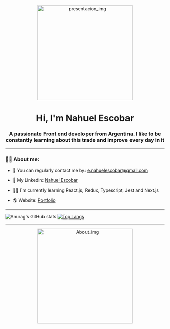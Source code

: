 <div id="header" align="center">
  <img
    src="https://media.giphy.com/media/qgQUggAC3Pfv687qPC/giphy.gif"
    alt="presentacion_img"
    width="300"
  />
  <h1 align="center">Hi, I'm Nahuel Escobar</h1>
  <h3>A passionate Front end developer from Argentina. I like to be constantly learning about this trade and improve every day in it</h3>
</div>

---

### 👨‍💻 About me:

- 🔹 You can regularly contact me by: e.nahuelescobar@gmail.com

- 🔹 My Linkedin: [Nahuel Escobar](https://www.linkedin.com/in/esteban-nahuel-escobar-704098253/)

- 🤸‍♂️ I`m currently learning React.js, Redux, Typescript, Jest and Next.js

- 🌎 Website: [Portfolio](https://nahuel-escobar.github.io/Porfolio-Nahuel-Escobar/index.html)


---

![Anurag's GitHub stats](https://github-readme-stats.vercel.app/api?username=Nahuel-Escobar&show_icons=true&theme=synthwave) [![Top Langs](https://github-readme-stats.vercel.app/api/top-langs/?username=Nahuel-Escobar&layout=compact)](https://github.com/anuraghazra/github-readme-stats)

---

<div id="main" align="center">
    <img
      src="[https://giphy.com/clips/rickandmorty-season-4-episode-2-s4e2-DtJ5uJZwLFRYqXshdC](https://media.giphy.com/media/l41JU9pUyosHzWyuQ/giphy.gif)"
      alt="About_img"
      width="300"
    />
</div>


